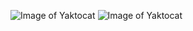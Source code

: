 ![Image of Yaktocat](https://github.com/gyrao72/profile.github.io/blob/master/public/ss1.png)
![Image of Yaktocat](https://github.com/gyrao72/profile.github.io/blob/master/public/ss2.png)
